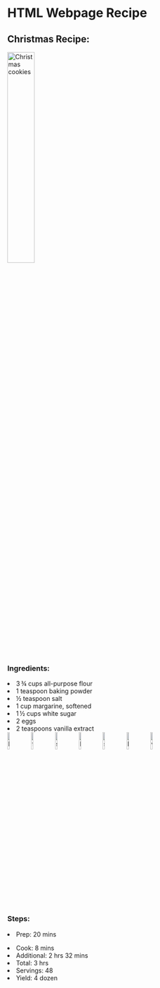 <h1> HTML Webpage Recipe </h1>
<h2> Christmas Recipe: </h2>

<img  src="https://i.ytimg.com/vi/bPZrWFGamzQ/maxresdefault.jpg"
      title="Christmas cookies" 
      width="35%" 
      height="35%" />
       <h3> Ingredients: </h3>
       <li>3 ¾ cups all-purpose flour</li>
       <li>1 teaspoon baking powder</li>
       <li>½ teaspoon salt</li>
       <li>1 cup margarine, softened</li>
       <li>1 ½ cups white sugar</li>
       <li>2 eggs</li>
       <li>2 teaspoons vanilla extract</li>
       <img    src="https://www.seriouseats.com/thmb/xss9yutkh1YusmJPqVcEohLtMaA=/450x0/filters:no_upscale():max_bytes(150000):strip_icc()/__opt__aboutcom__coeus__resources__content_migration__serious_eats__seriouseats.com__images__2015__12__20151201-baking-powder-vicky-wasik-2-bc534b7950894f70844dd914295d5951.jpg" 
        title="baking powder" 
        width="10%" 
        height="10%" />
<img    src="https://www.mybakingaddiction.com/wp-content/uploads/2015/05/How-to-Measure-Flour-10-of-10.jpg" 
        title="flour" 
        width="10%" 
        height="10%" />
        <img    src="https://media.istockphoto.com/photos/teaspoon-of-salt-the-maximum-recommended-daily-intake-for-adults-picture-id168764581?k=20&m=168764581&s=612x612&w=0&h=YtXOPhxmjvNjb623WY_MNqkszoSBtS9fPGrTayngcwA=" 
        title="salt" 
        width="10%" 
        height="10%" />
        <img    src="https://www.newidea.com.au/media/104871/1.jpg?width=720&center=0.0,0.0" 
        title="Margarine" 
        width="10%" 
        height="10%" />
        <img    src="https://cdn.cdkitchen.com/tips/2327/granulated-sugar-720.jpg" 
        title="sugar" 
        width="10%" 
        height="10%" />
        <img    src="https://dedoronosltd.com/wp-content/uploads/2017/12/Brown-eggs.jpg" 
        title="Huevos" 
        width="10%" 
        height="10%" />
        <img    src="https://thecleancooks.com/wp-content/uploads/2014/09/IMG_1618.jpg" 
        title="vanilla" 
        width="10%" 
        height="10%" />
        <h3> Steps: </h3>
        <li>Prep:
20 mins</li>
<li>Cook:
8 mins</li>
<li>Additional:
2 hrs 32 mins</li>
<li>Total:
3 hrs</li>
<li>Servings:
48</li>
<li>Yield:
4 dozen</li>
